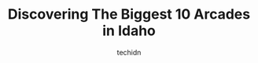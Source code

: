 ---
layout: ampstory
image: https://i0.wp.com/paketmu.com/wp-content/uploads/2023/06/ka-ko-jos-idaho-falls-0-in-idaho-1686371153.jpeg?resize=640,853
author: techidn
featured: false
description: Explore the diverse Arcade scene in Idaho, home to an incredible selection of 10 establishments catering to every taste. Whether youre in search of iconic favorites or undiscovered treasure
title: Discovering The Biggest 10 Arcades in Idaho
cover:
   title: Discovering The Biggest 10 Arcades in Idaho
   subtitle: RICKPATE
   background: https://paketmu.com/wp-content/uploads/2023/06/ka-ko-jos-idaho-falls-0-in-idaho-1686371153.jpeg

pages: 
 - layout: thirds
   top: <h1>#1 Wahooz Family Fun Zone</h1>
   bottom: "<p>Fun place! Although the passes are quite expensive, there was a lot to do. The arcade games are high tech, but the prices to play are too much on top of the passes. We on</p>"
   background: https://paketmu.com/wp-content/uploads/2023/06/ka-ko-jos-idaho-falls-1-in-idaho-1686371154.jpeg
   backgroundblur: true
 - layout: thirds
   top: <h1>#2 Big Als</h1>
   bottom: "<p>Big Als is definitely a good place to kill some time and have some fun...lol. Service can be a little slow at times but that depends how busy they get. Bowling is a litt</p>"
   background: https://paketmu.com/wp-content/uploads/2023/06/ka-ko-jos-idaho-falls-2-in-idaho-1686371156.jpeg
   cta:
      link: https://paketmu.com/discovering-the-biggest-10-arcades-in-idaho/
      text: Discovering The Biggest 10 Arcades in Idaho
 - layout: thirds
   top: <h1>#3 Triple Play Family Fun Park</h1>
   bottom: "<p>Such a blast of a time!! Spent a day during Spring Break 2023, while visiting family in Spokane. Purchased day passes, and had a blast! My favorite was the laser tag! We </p>"
   background: https://paketmu.com/wp-content/uploads/2023/06/ka-ko-jos-idaho-falls-3-in-idaho-1686371157.jpeg
   cta:
      link: https://paketmu.com/discovering-the-biggest-10-arcades-in-idaho/
      text: Discovering The Biggest 10 Arcades in Idaho
 - layout: thirds
   top: <h1>#4 Dave & Busters Boise</h1>
   bottom: "<p>546 N Milwaukee St, Boise, ID 83704, United States</p>"
   background: https://images.unsplash.com/photo-1527067829737-402993088e6b?ixlib=rb-4.0.3&ixid=MnwxMjA3fDB8MHxwaG90by1wYWdlfHx8fGVufDB8fHx8&auto=format&fit=crop&w=640&h=853&q=80
   cta:
      link: https://paketmu.com/discovering-the-biggest-10-arcades-in-idaho/
      text: Discovering The Biggest 10 Arcades in Idaho
 - layout: thirds
   top: <h1>#5 Pojos Family Fun Center</h1>
   bottom: "<p>7736 Fairview Ave, Boise, ID 83704, United States</p>"
   background: https://images.unsplash.com/photo-1564951434112-64d74cc2a2d7?ixlib=rb-4.0.3&ixid=MnwxMjA3fDB8MHxwaG90by1wYWdlfHx8fGVufDB8fHx8&auto=format&fit=crop&w=640&h=853&q=80
   cta:
      link: https://paketmu.com/discovering-the-biggest-10-arcades-in-idaho/
      text: Discovering The Biggest 10 Arcades in Idaho
 - layout: thirds
   top: <h1>#6 Outer Limits Fun Zone</h1>
   bottom: "<p>1800 Garrett Way, Pocatello, ID 83201, United States</p>"
   background: https://images.unsplash.com/photo-1599422314077-f4dfdaa4cd09?ixlib=rb-4.0.3&ixid=MnwxMjA3fDB8MHxwaG90by1wYWdlfHx8fGVufDB8fHx8&auto=format&fit=crop&w=640&h=853&q=80
   cta:
      link: https://paketmu.com/discovering-the-biggest-10-arcades-in-idaho/
      text: Discovering The Biggest 10 Arcades in Idaho
 - layout: thirds
   top: <h1>#7 Emerald Lanes</h1>
   bottom: "<p>4860 W Emerald St, Boise, ID 83706, United States</p>"
   background: https://images.unsplash.com/photo-1531169509526-f8f1fdaa4a67?ixlib=rb-4.0.3&ixid=MnwxMjA3fDB8MHxwaG90by1wYWdlfHx8fGVufDB8fHx8&auto=format&fit=crop&w=640&h=853&q=80
   cta:
      link: https://paketmu.com/discovering-the-biggest-10-arcades-in-idaho/
      text: Discovering The Biggest 10 Arcades in Idaho
 - layout: thirds
   middle: Continue reading...
   background: https://images.unsplash.com/photo-1541356665065-22676f35dd40?ixlib=rb-4.0.3&ixid=MnwxMjA3fDB8MHxwaG90by1wYWdlfHx8fGVufDB8fHx8&auto=format&fit=crop&w=640&h=853&q=80
   cta:
      link: https://paketmu.com/discovering-the-biggest-10-arcades-in-idaho/
      text: Discovering The Biggest 10 Arcades in Idaho
      
---